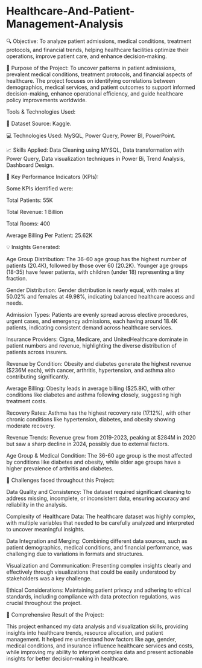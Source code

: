 # Healthcare-And-Patient-Management-Analysis
🔍 Objective: To analyze patient admissions, medical conditions, treatment protocols, and financial trends, helping healthcare facilities optimize their operations, improve patient care, and enhance decision-making.


🎯 Purpose of the Project: To uncover patterns in patient admissions, prevalent medical conditions, treatment protocols, and financial aspects of healthcare. The project focuses on identifying correlations between demographics, medical services, and patient outcomes to support informed decision-making, enhance operational efficiency, and guide healthcare policy improvements worldwide.


Tools & Technologies Used:

📂 Dataset Source: Kaggle.

💻 Technologies Used: MySQL, Power Query, Power BI, PowerPoint.

📈 Skills Applied: Data Cleaning using MYSQL, Data transformation with Power Query, Data visualization techniques in Power Bi, Trend Analysis, Dashboard Design.

🔑 Key Performance Indicators (KPIs):

Some KPIs identified were:

Total Patients: 55K

Total Revenue: 1 Billion

Total Rooms: 400

Average Billing Per Patient: 25.62K

💡 Insights Generated:

Age Group Distribution: The 36-60 age group has the highest number of patients (20.4K), followed by those over 60 (20.2K). Younger age groups (18-35) have fewer patients, with children (under 18) representing a tiny fraction.

Gender Distribution: Gender distribution is nearly equal, with males at 50.02% and females at 49.98%, indicating balanced healthcare access and needs.

Admission Types: Patients are evenly spread across elective procedures, urgent cases, and emergency admissions, each having around 18.4K patients, indicating consistent demand across healthcare services.

Insurance Providers: Cigna, Medicare, and UnitedHealthcare dominate in patient numbers and revenue, highlighting the diverse distribution of patients across insurers.

Revenue by Condition: Obesity and diabetes generate the highest revenue ($236M each), with cancer, arthritis, hypertension, and asthma also contributing significantly.

Average Billing: Obesity leads in average billing ($25.8K), with other conditions like diabetes and asthma following closely, suggesting high treatment costs.

Recovery Rates: Asthma has the highest recovery rate (17.12%), with other chronic conditions like hypertension, diabetes, and obesity showing moderate recovery.

Revenue Trends: Revenue grew from 2019-2023, peaking at $284M in 2020 but saw a sharp decline in 2024, possibly due to external factors.

Age Group & Medical Condition: The 36-60 age group is the most affected by conditions like diabetes and obesity, while older age groups have a higher prevalence of arthritis and diabetes.

📝 Challenges faced throughout this Project:

Data Quality and Consistency: The dataset required significant cleaning to address missing, incomplete, or inconsistent data, ensuring accuracy and reliability in the analysis.

Complexity of Healthcare Data: The healthcare dataset was highly complex, with multiple variables that needed to be carefully analyzed and interpreted to uncover meaningful insights.

Data Integration and Merging: Combining different data sources, such as patient demographics, medical conditions, and financial performance, was challenging due to variations in formats and structures.

Visualization and Communication: Presenting complex insights clearly and effectively through visualizations that could be easily understood by stakeholders was a key challenge.

Ethical Considerations: Maintaining patient privacy and adhering to ethical standards, including compliance with data protection regulations, was crucial throughout the project.

🌟 Comprehensive Result of the Project:

This project enhanced my data analysis and visualization skills, providing insights into healthcare trends, resource allocation, and patient management. It helped me understand how factors like age, gender, medical conditions, and insurance influence healthcare services and costs, while improving my ability to interpret complex data and present actionable insights for better decision-making in healthcare.
